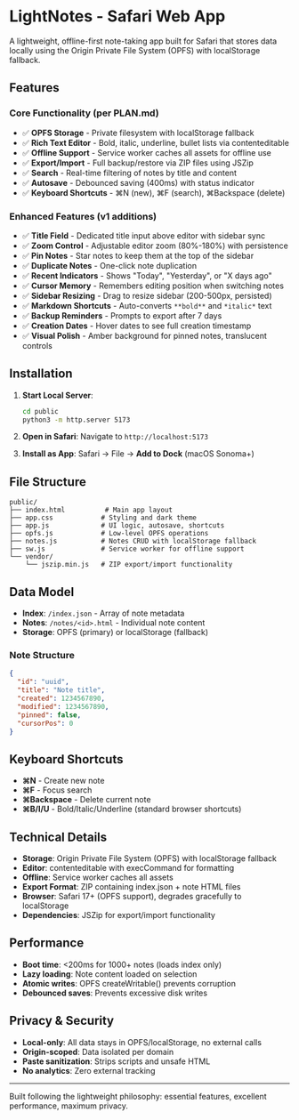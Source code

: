 # LightNotes - Safari Web App

A lightweight, offline-first note-taking app built for Safari that stores data locally using the Origin Private File System (OPFS) with localStorage fallback.

## Features

### Core Functionality (per PLAN.md)
- ✅ **OPFS Storage** - Private filesystem with localStorage fallback
- ✅ **Rich Text Editor** - Bold, italic, underline, bullet lists via contenteditable
- ✅ **Offline Support** - Service worker caches all assets for offline use
- ✅ **Export/Import** - Full backup/restore via ZIP files using JSZip
- ✅ **Search** - Real-time filtering of notes by title and content
- ✅ **Autosave** - Debounced saving (400ms) with status indicator
- ✅ **Keyboard Shortcuts** - ⌘N (new), ⌘F (search), ⌘Backspace (delete)

### Enhanced Features (v1 additions)
- ✅ **Title Field** - Dedicated title input above editor with sidebar sync
- ✅ **Zoom Control** - Adjustable editor zoom (80%-180%) with persistence
- ✅ **Pin Notes** - Star notes to keep them at the top of the sidebar
- ✅ **Duplicate Notes** - One-click note duplication
- ✅ **Recent Indicators** - Shows "Today", "Yesterday", or "X days ago"
- ✅ **Cursor Memory** - Remembers editing position when switching notes
- ✅ **Sidebar Resizing** - Drag to resize sidebar (200-500px, persisted)
- ✅ **Markdown Shortcuts** - Auto-converts `**bold**` and `*italic*` text
- ✅ **Backup Reminders** - Prompts to export after 7 days
- ✅ **Creation Dates** - Hover dates to see full creation timestamp
- ✅ **Visual Polish** - Amber background for pinned notes, translucent controls

## Installation

1. **Start Local Server**:
   ```bash
   cd public
   python3 -m http.server 5173
   ```

2. **Open in Safari**: Navigate to `http://localhost:5173`

3. **Install as App**: Safari → File → **Add to Dock** (macOS Sonoma+)

## File Structure

```
public/
├── index.html          # Main app layout
├── app.css            # Styling and dark theme
├── app.js             # UI logic, autosave, shortcuts
├── opfs.js            # Low-level OPFS operations
├── notes.js           # Notes CRUD with localStorage fallback
├── sw.js              # Service worker for offline support
└── vendor/
    └── jszip.min.js   # ZIP export/import functionality
```

## Data Model

- **Index**: `/index.json` - Array of note metadata
- **Notes**: `/notes/<id>.html` - Individual note content
- **Storage**: OPFS (primary) or localStorage (fallback)

### Note Structure
```json
{
  "id": "uuid",
  "title": "Note title",
  "created": 1234567890,
  "modified": 1234567890,
  "pinned": false,
  "cursorPos": 0
}
```

## Keyboard Shortcuts

- **⌘N** - Create new note
- **⌘F** - Focus search
- **⌘Backspace** - Delete current note
- **⌘B/I/U** - Bold/Italic/Underline (standard browser shortcuts)

## Technical Details

- **Storage**: Origin Private File System (OPFS) with localStorage fallback
- **Editor**: contenteditable with execCommand for formatting
- **Offline**: Service worker caches all assets
- **Export Format**: ZIP containing index.json + note HTML files
- **Browser**: Safari 17+ (OPFS support), degrades gracefully to localStorage
- **Dependencies**: JSZip for export/import functionality

## Performance

- **Boot time**: <200ms for 1000+ notes (loads index only)
- **Lazy loading**: Note content loaded on selection
- **Atomic writes**: OPFS createWritable() prevents corruption
- **Debounced saves**: Prevents excessive disk writes

## Privacy & Security

- **Local-only**: All data stays in OPFS/localStorage, no external calls
- **Origin-scoped**: Data isolated per domain
- **Paste sanitization**: Strips scripts and unsafe HTML
- **No analytics**: Zero external tracking

---

Built following the lightweight philosophy: essential features, excellent performance, maximum privacy.
